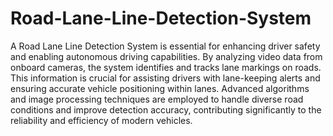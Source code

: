# Road-Lane-Line-Detection-System
A Road Lane Line Detection System is essential for enhancing driver safety and enabling autonomous driving capabilities. By analyzing video data from onboard cameras, the system identifies and tracks lane markings on roads. This information is crucial for assisting drivers with lane-keeping alerts and ensuring accurate vehicle positioning within lanes. Advanced algorithms and image processing techniques are employed to handle diverse road conditions and improve detection accuracy, contributing significantly to the reliability and efficiency of modern vehicles.
